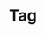 ---
layout: pattern.njk
key: tag-lean_fr
title: Tag
alternativetitle: Tag
parent: components-lean_fr
image: lean/overview/tag.webp
keywords: tag, badge, label, chip
order: 280
availablelanguages: 
    - de
    - en
---